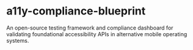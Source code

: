 # a11y-compliance-blueprint
An open-source testing framework and compliance dashboard for validating foundational accessibility APIs in alternative mobile operating systems.
